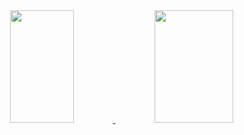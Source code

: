<div align="center">
  <a href="https://github.com/raypher">
  <img height="180em" width="45%"src="https://github-readme-stats.vercel.app/api?username=raypher&show_icons=true&theme=dracula&include_all_commits=true&count_private=true"/>
  <img height="180em" width="50%"src="https://github-readme-stats.vercel.app/api/top-langs/?username=raypher&layout=compact&langs_count=7&theme=dracula"/>
</div>

